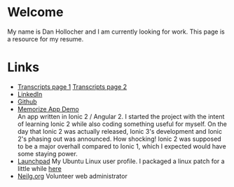 # Welcome
My name is Dan Hollocher and I am currently looking for work.  This page is a resource for my resume.

# Links
* [Transcripts page 1](HollocherDaniel_transcript1_redacted.jpg)  [Transcripts page 2](HollocherDaniel_transcript2_redacted.jpg)
* [LinkedIn](https://www.linkedin.com/in/daniel-hollocher-974815122/)
* [Github](https://github.com/ChogyDan)
* [Memorize App Demo](https://chogydan.github.io/demo/index.html)  
An app written in Ionic 2 / Angular 2.  I started the project with the intent of learning Ionic 2 while also coding something useful for myself.  On the day that Ionic 2 was actually released, Ionic 3's development and Ionic 2's phasing out was announced.  How shocking!  Ionic 2 was supposed to be a major overhall compared to Ionic 1, which I expected would have some staying power.
* [Launchpad](https://launchpad.net/~chogydan)
My Ubuntu Linux user profile.  I packaged a linux patch for a little while [here](https://launchpad.net/~chogydan/+archive/ubuntu/ppa)
* [Neilg.org](http://neilg.org/) Volunteer web administrator